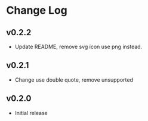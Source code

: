# Change Log

## v0.2.2
- Update README, remove svg icon use png instead.

## v0.2.1
- Change use double quote, remove unsupported

## v0.2.0
- Initial release